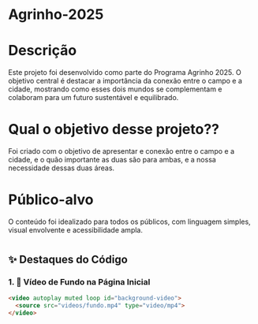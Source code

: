 # Agrinho-2025
# Descrição
Este projeto foi desenvolvido como parte do Programa Agrinho 2025. O objetivo central é destacar a importância da conexão entre o campo e a cidade, mostrando como esses dois mundos se complementam e colaboram para um futuro sustentável e equilibrado.

# Qual o objetivo desse projeto??
Foi criado com o objetivo de apresentar e conexão entre o campo e a cidade, e o quão importante as duas são para ambas, e a nossa necessidade dessas duas áreas.

# Público-alvo
O conteúdo foi idealizado para todos os públicos, com linguagem simples, visual envolvente e acessibilidade ampla.

#
## ✨ Destaques do Código

### 1. 🌄 Vídeo de Fundo na Página Inicial

```html
<video autoplay muted loop id="background-video">
  <source src="videos/fundo.mp4" type="video/mp4">
</video>
